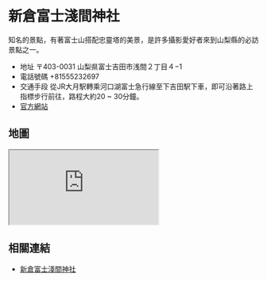 # 新倉富士淺間神社

知名的景點，有著富士山搭配忠靈塔的美景，是許多攝影愛好者來到山梨縣的必訪景點之一。

- 地址 〒403-0031 山梨県富士吉田市浅間２丁目４−1
- 電話號碼 +81555232697
- 交通手段 從JR大月駅轉乘河口湖富士急行線至下吉田駅下車，即可沿著路上指標步行前往，路程大約20 ~ 30分鐘。
- [官方網站](https://www.arakurafujisengen.com/)

## 地圖

<iframe src="https://www.google.com/maps/embed?pb=!1m18!1m12!1m3!1d3248.159170622996!2d138.79758717560497!3d35.5003422398899!2m3!1f0!2f0!3f0!3m2!1i1024!2i768!4f13.1!3m3!1m2!1s0x6019674cda070c6b%3A0xdc6154ac26eed07d!2sArakura%20Fuji%20Sengen%20Shrine!5e0!3m2!1sen!2stw!4v1690639355897!5m2!1sen!2stw" allowfullscreen="" loading="lazy" referrerpolicy="no-referrer-when-downgrade"></iframe>

## 相關連結

- [新倉富士淺間神社](https://www.arakurafujisengen.com/)
